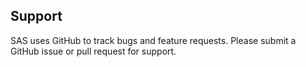 ## Support

SAS uses GitHub to track bugs and feature requests. Please submit a GitHub issue or pull request for support.